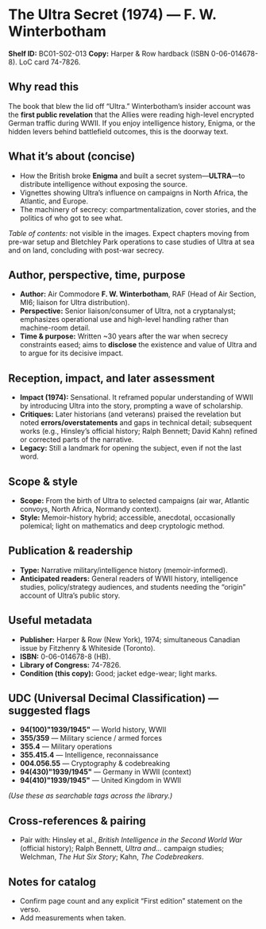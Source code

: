 # The Ultra Secret (1974) — F. W. Winterbotham

**Shelf ID:** BC01-S02-013
**Copy:** Harper & Row hardback (ISBN 0-06-014678-8). LoC card 74-7826.

## Why read this

The book that blew the lid off “Ultra.” Winterbotham’s insider account was the **first public revelation** that the Allies were reading high-level encrypted German traffic during WWII. If you enjoy intelligence history, Enigma, or the hidden levers behind battlefield outcomes, this is the doorway text.

## What it’s about (concise)

* How the British broke **Enigma** and built a secret system—**ULTRA**—to distribute intelligence without exposing the source.
* Vignettes showing Ultra’s influence on campaigns in North Africa, the Atlantic, and Europe.
* The machinery of secrecy: compartmentalization, cover stories, and the politics of who got to see what.

*Table of contents:* not visible in the images. Expect chapters moving from pre-war setup and Bletchley Park operations to case studies of Ultra at sea and on land, concluding with post-war secrecy.

## Author, perspective, time, purpose

* **Author:** Air Commodore **F. W. Winterbotham**, RAF (Head of Air Section, MI6; liaison for Ultra distribution).
* **Perspective:** Senior liaison/consumer of Ultra, not a cryptanalyst; emphasizes operational use and high-level handling rather than machine-room detail.
* **Time & purpose:** Written ~30 years after the war when secrecy constraints eased; aims to **disclose** the existence and value of Ultra and to argue for its decisive impact.

## Reception, impact, and later assessment

* **Impact (1974):** Sensational. It reframed popular understanding of WWII by introducing Ultra into the story, prompting a wave of scholarship.
* **Critiques:** Later historians (and veterans) praised the revelation but noted **errors/overstatements** and gaps in technical detail; subsequent works (e.g., Hinsley’s official history; Ralph Bennett; David Kahn) refined or corrected parts of the narrative.
* **Legacy:** Still a landmark for opening the subject, even if not the last word.

## Scope & style

* **Scope:** From the birth of Ultra to selected campaigns (air war, Atlantic convoys, North Africa, Normandy context).
* **Style:** Memoir-history hybrid; accessible, anecdotal, occasionally polemical; light on mathematics and deep cryptologic method.

## Publication & readership

* **Type:** Narrative military/intelligence history (memoir-informed).
* **Anticipated readers:** General readers of WWII history, intelligence studies, policy/strategy audiences, and students needing the “origin” account of Ultra’s public story.

## Useful metadata

* **Publisher:** Harper & Row (New York), 1974; simultaneous Canadian issue by Fitzhenry & Whiteside (Toronto).
* **ISBN:** 0-06-014678-8 (HB).
* **Library of Congress:** 74-7826.
* **Condition (this copy):** Good; jacket edge-wear; light marks.

## UDC (Universal Decimal Classification) — suggested flags

* **94(100)"1939/1945"** — World history, WWII
* **355/359** — Military science / armed forces
* **355.4** — Military operations
* **355.415.4** — Intelligence, reconnaissance
* **004.056.55** — Cryptography & codebreaking
* **94(430)"1939/1945"** — Germany in WWII (context)
* **94(410)"1939/1945"** — United Kingdom in WWII

*(Use these as searchable tags across the library.)*

## Cross-references & pairing

* Pair with: Hinsley et al., *British Intelligence in the Second World War* (official history); Ralph Bennett, *Ultra and…* campaign studies; Welchman, *The Hut Six Story*; Kahn, *The Codebreakers*.

## Notes for catalog

* Confirm page count and any explicit “First edition” statement on the verso.
* Add measurements when taken.

